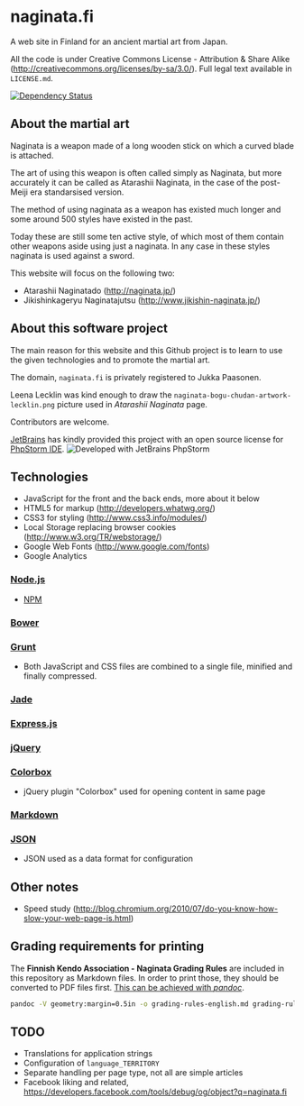 # naginata.fi

A web site in Finland for an ancient martial art from Japan.

All the code is under Creative Commons License - Attribution & Share Alike (http://creativecommons.org/licenses/by-sa/3.0/).
Full legal text available in `LICENSE.md`.

[![Dependency Status](https://gemnasium.com/paazmaya/naginata.fi.png)](https://gemnasium.com/paazmaya/naginata.fi)

## About the martial art

Naginata is a weapon made of a long wooden stick on which a curved blade is attached.

The art of using this weapon is often called simply as Naginata, but more accurately
it can be called as Atarashii Naginata, in the case of the post-Meiji era standarsised
version.

The method of using naginata as a weapon has existed much longer and some around 500 styles
have existed in the past.

Today these are still some ten active style, of which most of them contain other weapons
aside using just a naginata. In any case in these styles naginata is used against a sword.

This website will focus on the following two:

 * Atarashii Naginatado (http://naginata.jp/)
 * Jikishinkageryu Naginatajutsu (http://www.jikishin-naginata.jp/)

## About this software project

The main reason for this website and this Github project is to learn to use the given
technologies and to promote the martial art.

The domain, `naginata.fi` is privately registered to Jukka Paasonen.

Leena Lecklin was kind enough to draw the `naginata-bogu-chudan-artwork-lecklin.png` picture used in
_Atarashii Naginata_ page.

Contributors are welcome.

[JetBrains](http://www.jetbrains.com/) has kindly provided this project with an open source license for
[PhpStorm IDE](http://www.jetbrains.com/phpstorm/).
![Developed with JetBrains PhpStorm](http://www.jetbrains.com/phpstorm/documentation/phpstorm_banners/phpstorm1/phpstorm125x37_white.gif)

## Technologies

 * JavaScript for the front and the back ends, more about it below
 * HTML5 for markup (http://developers.whatwg.org/)
 * CSS3 for styling (http://www.css3.info/modules/)
 * Local Storage replacing browser cookies (http://www.w3.org/TR/webstorage/)
 * Google Web Fonts (http://www.google.com/fonts)
 * Google Analytics

### [Node.js](http://nodejs.org "Node.js is a platform built on Chrome's JavaScript runtime for easily building fast, scalable network applications")

* [NPM](https://npmjs.org/ "Node Packaged Modules")

### [Bower](http://bower.io/ "Bower is a package manager for the web")

### [Grunt](http://gruntjs.com/ "The JavaScript Task Runner")

 * Both JavaScript and CSS files are combined to a single file, minified and finally compressed.

### [Jade](http://jade-lang.com/ "node templating language")

### [Express.js](http://expressjs.com/ "web application framework for node")

### [jQuery](http://jquery.com/ "New wave JavaScript")

### [Colorbox](http://jacklmoore.com/colorbox/ "A lightweight customizable lightbox plugin for jQuery")

 * jQuery plugin "Colorbox" used for opening content in same page


### [Markdown](http://daringfireball.net/projects/markdown/ "Markdown is a text-to-HTML conversion tool for web writers")


### [JSON](http://www.json.org/ "JSON (JavaScript Object Notation) is a lightweight data-interchange format")

 * JSON used as a data format for configuration


## Other notes

 * Speed study (http://blog.chromium.org/2010/07/do-you-know-how-slow-your-web-page-is.html)


## Grading requirements for printing

The **Finnish Kendo Association - Naginata Grading Rules** are included in
this repository as Markdown files. In order to print those, they should
be converted to PDF files first.
[This can be achieved with _pandoc_](http://johnmacfarlane.net/pandoc/).

```sh
pandoc -V geometry:margin=0.5in -o grading-rules-english.md grading-rules-english.pdf
```

## TODO

 * Translations for application strings
 * Configuration of `language_TERRITORY`
 * Separate handling per page type, not all are simple articles
 * Facebook liking and related, https://developers.facebook.com/tools/debug/og/object?q=naginata.fi
